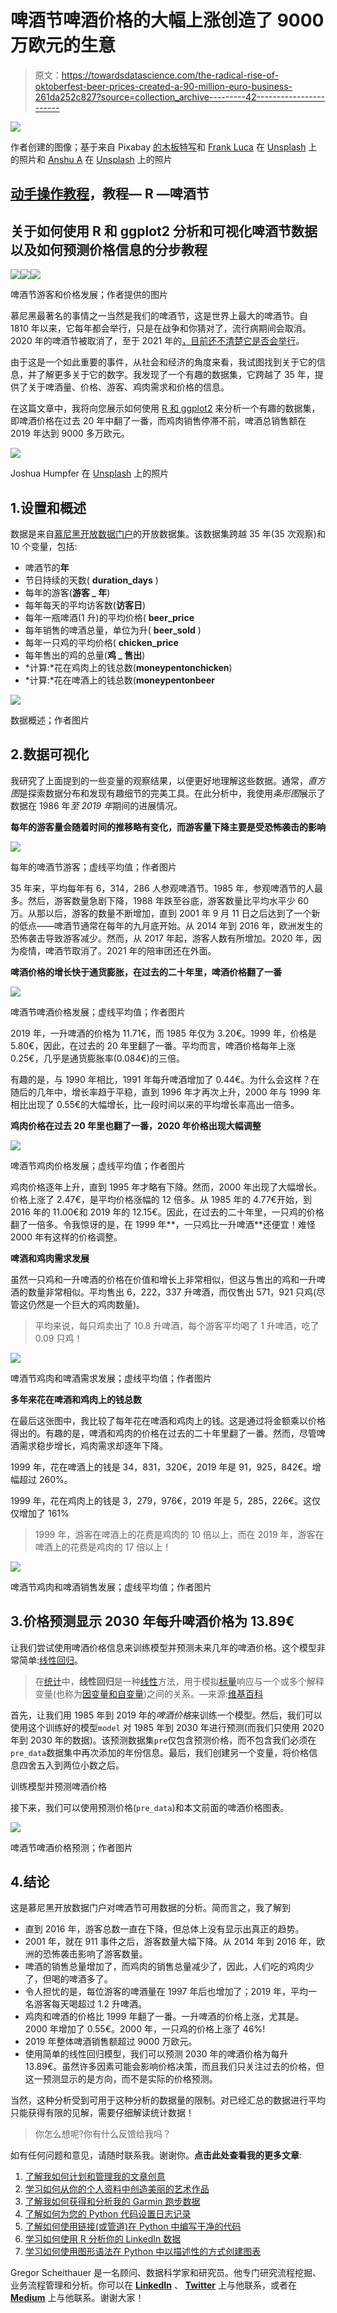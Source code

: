 # 啤酒节啤酒价格的大幅上涨创造了 9000 万欧元的生意

> 原文：<https://towardsdatascience.com/the-radical-rise-of-oktoberfest-beer-prices-created-a-90-million-euro-business-261da252c827?source=collection_archive---------42----------------------->

![](img/243dece3c94d590cf106f19dbb78a795.png)

作者创建的图像；基于来自 Pixabay [的木板特写](https://www.pexels.com/photo/close-up-of-wooden-plank-326311/)和 [Frank Luca](https://unsplash.com/@frankluca?utm_source=unsplash&utm_medium=referral&utm_content=creditCopyText) 在 [Unsplash](https://unsplash.com/s/photos/beer?utm_source=unsplash&utm_medium=referral&utm_content=creditCopyText) 上的照片和 [Anshu A](https://unsplash.com/@anshu18?utm_source=unsplash&utm_medium=referral&utm_content=creditCopyText) 在 [Unsplash](https://unsplash.com/photos/Xt4yZUIpRTo?utm_source=unsplash&utm_medium=referral&utm_content=creditCopyText) 上的照片

## [动手操作教程](https://towardsdatascience.com/tagged/hands-on-tutorials)，教程— R —啤酒节

## 关于如何使用 R 和 ggplot2 分析和可视化啤酒节数据以及如何预测价格信息的分步教程

![](img/be78c7ce2ee5a14e6a5717519e34feb0.png)![](img/dad0c6ca4d22ddec132f45424deb2c65.png)![](img/210454ca6a65bcf3a2d69fa47ffc15fe.png)

啤酒节游客和价格发展；作者提供的图片

慕尼黑最著名的事情之一当然是我们的啤酒节，这是世界上最大的啤酒节。自 1810 年以来，它每年都会举行，只是在战争和你猜对了，流行病期间会取消。2020 年的啤酒节被取消了，至于 2021 年的[，目前还不清楚它是否会举行](https://www.abendzeitung-muenchen.de/muenchen/oktoberfest/oktoberfest-2021-auf-der-kippe-auch-wiesn-chef-baumgaertner-ist-skeptisch-art-718766)。

由于这是一个如此重要的事件，从社会和经济的角度来看，我试图找到关于它的信息，并了解更多关于它的数字。我发现了一个有趣的数据集，它跨越了 35 年，提供了关于啤酒量、价格、游客、鸡肉需求和价格的信息。

在这篇文章中，我将向您展示如何使用 [R 和 ggplot2](/data-visualization-in-python-like-in-rs-ggplot2-bc62f8debbf5) 来分析一个有趣的数据集，即啤酒价格在过去 20 年中翻了一番，而鸡肉销售停滞不前，啤酒总销售额在 2019 年达到 9000 多万欧元。

![](img/ca8efd7d2466ecf90a1a86c059fbe18f.png)

Joshua Humpfer 在 [Unsplash](https://unsplash.com?utm_source=medium&utm_medium=referral) 上的照片

## 1.设置和概述

数据是来自[慕尼黑开放数据门户](https://www.opengov-muenchen.de/dataset/oktoberfest/resource/e0f664cf-6dd9-4743-bd2b-81a8b18bd1d2)的开放数据集。该数据集跨越 35 年(35 次观察)和 10 个变量，包括:

*   啤酒节的**年**
*   节日持续的天数( **duration_days** )
*   每年的游客(**游客 _ 年**)
*   每年每天的平均访客数(**访客日**)
*   每年一瓶啤酒(1 升)的平均价格( **beer_price**
*   每年销售的啤酒总量，单位为升( **beer_sold** )
*   每年一只鸡的平均价格( **chicken_price**
*   每年售出的鸡的总量(**鸡 _ 售出**)
*   *计算:*花在鸡肉上的钱总数(**moneypentonchicken**)
*   *计算:*花在啤酒上的钱总数(**moneypentonbeer**

![](img/c89ef999e50372c2e17b62eacd2a7290.png)

数据概述；作者图片

## 2.数据可视化

我研究了上面提到的一些变量的观察结果，以便更好地理解这些数据。通常，*直方图*是探索数据分布和发现有趣细节的完美工具。在此分析中，我使用*条形图*展示了数据在 1986 年*至 2019 年*期间的进展情况。

**每年的游客量会随着时间的推移略有变化，而游客量下降主要是受恐怖袭击的影响**

![](img/6032f290a35b38ab6d64f22f7cc5c3cf.png)

每年的啤酒节游客；虚线平均值；作者图片

35 年来，平均每年有 6，314，286 人参观啤酒节。1985 年，参观啤酒节的人最多。然后，游客数量急剧下降，1988 年跌至谷底，游客数量比平均水平少 60 万。从那以后，游客的数量不断增加，直到 2001 年 9 月 11 日之后达到了一个新的低点——啤酒节通常在每年的九月底开始。从 2014 年到 2016 年，欧洲发生的恐怖袭击导致游客减少。然而，从 2017 年起，游客人数有所增加。2020 年，因为疫情，啤酒节取消了。2021 年的陪审团还在外面。

**啤酒价格的增长快于通货膨胀，在过去的二十年里，啤酒价格翻了一番**

![](img/94d92e3a807818c5b233348b39cd96ea.png)

啤酒节啤酒价格发展；虚线平均值；作者图片

2019 年，一升啤酒的价格为 11.71€，而 1985 年仅为 3.20€。1999 年，价格是 5.80€，因此，在过去的 20 年里翻了一番。平均而言，啤酒价格每年上涨 0.25€，几乎是通货膨胀率(0.084€)的三倍。

有趣的是，与 1990 年相比，1991 年每升啤酒增加了 0.44€。为什么会这样？在随后的几年中，增长率趋于平稳，直到 1996 年才再次上升，2000 年与 1999 年相比出现了 0.55€的大幅增长，比一段时间以来的平均增长率高出一倍多。

**鸡肉价格在过去 20 年里也翻了一番，2020 年价格出现大幅调整**

![](img/2f05fb33d8587a939c27516fb7e9c3ac.png)

啤酒节鸡肉价格发展；虚线平均值；作者图片

鸡肉价格逐年上升，直到 1995 年才略有下降。然而，2000 年出现了大幅增长。价格上涨了 2.47€，是平均价格涨幅的 12 倍多。从 1985 年的 4.77€开始，到 2016 年的 11.00€和 2019 年的 12.15€。因此，在过去的二十年里，一只鸡的价格翻了一倍多。令我惊讶的是，在 1999 年**，一只鸡比一升啤酒**还便宜！难怪 2000 年有这样的价格调整。

**啤酒和鸡肉需求发展**

虽然一只鸡和一升啤酒的价格在价值和增长上非常相似，但这与售出的鸡和一升啤酒的数量非常相似。平均售出 6，222，337 升啤酒，而仅售出 571，921 只鸡(尽管这仍然是一个巨大的鸡肉数量)。

> 平均来说，每只鸡卖出了 10.8 升啤酒，每个游客平均喝了 1 升啤酒，吃了 0.09 只鸡！

![](img/b3202cb8f5522260a4a01b657767abab.png)

啤酒节鸡肉和啤酒需求发展；虚线平均值；作者图片

**多年来花在啤酒和鸡肉上的钱总数**

在最后这张图中，我比较了每年花在啤酒和鸡肉上的钱。这是通过将金额乘以价格得出的。有趣的是，啤酒和鸡肉的价格在过去的二十年里翻了一番。然而，尽管啤酒需求稳步增长，鸡肉需求却逐年下降。

1999 年，花在啤酒上的钱是 34，831，320€，2019 年是 91，925，842€。增幅超过 260%。

1999 年，花在鸡肉上的钱是 3，279，976€，2019 年是 5，285，226€。这仅仅增加了 161%

> 1999 年，游客在啤酒上的花费是鸡肉的 10 倍以上，而在 2019 年，游客在啤酒上的花费是鸡肉的 17 倍以上！

![](img/18b28ecba41a7cd09a29968466761892.png)

啤酒节鸡肉和啤酒销售发展；虚线平均值；作者图片

## 3.价格预测显示 2030 年每升啤酒价格为 13.89€

让我们尝试使用啤酒价格信息来训练模型并预测未来几年的啤酒价格。这个模型非常简单:[线性回归](https://en.wikipedia.org/wiki/Linear_regression)。

> 在[统计](https://en.wikipedia.org/wiki/Statistics)中，**线性回归**是一种[线性](https://en.wikipedia.org/wiki/Linearity)方法，用于模拟[标量](https://en.wikipedia.org/wiki/Scalar_(mathematics))响应与一个或多个解释变量(也称为[因变量和自变量](https://en.wikipedia.org/wiki/Dependent_and_independent_variables))之间的关系。—来源:[维基百科](https://en.wikipedia.org/wiki/Linear_regression)

首先，让我们用 1985 年到 2019 年的*啤酒价格*来训练一个模型。然后，我们可以使用这个训练好的模型`model` 对 1985 年到 2030 年进行预测(而我们只使用 2020 年到 2030 年的数据)。该预测数据集`pre`仅包含预测价格，而不包含我们必须在`pre_data`数据集中再次添加的年份信息。最后，我们创建另一个变量，将价格信息四舍五入到两位小数之后。

训练模型并预测啤酒价格

接下来，我们可以使用预测价格(`pre_data`)和本文前面的啤酒价格图表。

![](img/d499de7485956c3de24909c346d45c50.png)

啤酒节啤酒价格预测；作者图片

## 4.结论

这是慕尼黑开放数据门户对啤酒节可用数据的分析。简而言之，我了解到

*   直到 2016 年，游客总数一直在下降，但总体上没有显示出真正的趋势。
*   2001 年，就在 911 事件之后，游客数量大幅下降。从 2014 年到 2016 年，欧洲的恐怖袭击影响了游客数量。
*   啤酒的销售总量增加了，而鸡肉的销售总量减少了，因此，人们吃的鸡肉少了，但喝的啤酒多了。
*   令人担忧的是，每位游客的啤酒量在 1997 年后也增加了；2019 年，平均一名游客每天喝超过 1.2 升啤酒。
*   鸡肉和啤酒的价格比 1999 年翻了一番。一升啤酒的价格上涨，尤其是。2000 年增加了 0.55€。2000 年，一只鸡的价格上涨了 46%!
*   2019 年整体啤酒销售额超过 9000 万欧元。
*   使用简单的线性回归模型，我们可以预测 2030 年的啤酒价格为每升 13.89€。虽然许多因素可能会影响价格决策，而且我们只关注过去的价格，但这一预测显示的是方向，而不是实际的价格预测。

当然，这种分析受到可用于这种分析的数据量的限制。对已经汇总的数据进行平均只能获得有限的见解，需要仔细解读统计数据！

> 你怎么想呢?你有什么反馈给我吗？

如有任何问题和意见，请随时联系我。谢谢你。**点击此处查看我的更多文章**:

1.  [了解我如何计划和管理我的文章创意](https://medium.com/technical-excellence/article-pipeline-management-with-notion-app-template-13e83635ed1)
2.  [学习如何从你的个人资料中创造美丽的艺术作品](/create-beautiful-art-from-your-personal-data-9dc0abfeeaf)
3.  [了解我如何获得和分析我的 Garmin 跑步数据](/how-to-visualize-your-runners-high-with-python-and-altair-45dde7803141)
4.  [了解如何为您的 Python 代码设置日志记录](/how-to-setup-logging-for-your-python-notebooks-in-under-2-minutes-2a7ac88d723d)
5.  [了解如何使用链接(或管道)在 Python 中编写干净的代码](/the-flawless-pipes-of-python-pandas-30f3ee4dffc2)
6.  [学习如何使用 R 分析你的 LinkedIn 数据](/nine-years-on-linkedin-in-data-b34047c77223)
7.  [学习如何使用图形语法在 Python 中以描述性的方式创建图表](/data-visualization-in-python-like-in-rs-ggplot2-bc62f8debbf5)

Gregor Scheithauer 是一名顾问、数据科学家和研究员。他专门研究流程挖掘、业务流程管理和分析。你可以在 [**LinkedIn**](https://www.linkedin.com/in/gscheithauer/) 、 [**Twitter**](https://twitter.com/gscheithauer) 上与他联系，或者在 [**Medium**](https://gscheithauer.medium.com/) 上与他联系。谢谢大家！